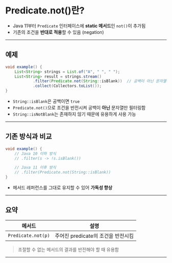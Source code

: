 # Predicate.not()란?

- Java 11부터 `Predicate` 인터페이스에 **static 메서드**인 `not()`이 추가됨
- 기존의 조건을 **반대로 적용**할 수 있음 (negation)

---

## 예제

```java
void example() {
    List<String> strings = List.of("A", " ", " ");
    List<String> result = strings.stream()
            .filter(Predicate.not(String::isBlank))  // 공백이 아닌 문자열만 필터링
            .collect(Collectors.toList());
}
```

- `String::isBlank`은 공백이면 `true`
- `Predicate.not()`으로 조건을 반전시켜 공백이 **아닌** 문자열만 필터링함
- `String::isNotBlank`는 존재하지 않기 때문에 유용하게 사용 가능

---

## 기존 방식과 비교

```java
void example() {
    // Java 10 이하 방식
    // .filter(s -> !s.isBlank())

    // Java 11 이후 방식
    // .filter(Predicate.not(String::isBlank))
}
```

- 메서드 레퍼런스를 그대로 유지할 수 있어 **가독성 향상**

---

## 요약

| 메서드                | 설명                      |
|--------------------|-------------------------|
| `Predicate.not(p)` | 주어진 predicate의 조건을 반전시킴 |

> 조절할 수 없는 메서드의 결과를 반전해야 할 때 유용함

---
